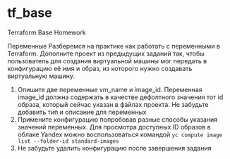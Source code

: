 # tf_base
Terraform Base Homework

Переменные
Разберемся на практике как работать с переменными в Terraform. Дополните проект из предыдущих заданий так, чтобы пользователь для создания виртуальной машины мог передать в конфигурацию её имя и образ, из которого нужно создавать виртуальную машину.

1. Опишите две переменные vm_name и image_id. Переменная image_id должна содержать в качестве дефолтного значения тот id образа, который сейчас указан в файлах проекта.
Не забудьте добавить тип и описание для переменных
2. Примените конфигурацию попробовав разные способы указания значений переменных.
Для просмотра доступных ID образов в облаке Yandex можно воспользоваться командой
```yc compute image list --folder-id standard-images```
3. Не забудьте удалить конфигурацию после завершения задания